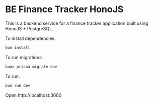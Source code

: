 # BE Finance Tracker HonoJS

This is a backend service for a finance tracker application built using HonoJS + PostgreSQL.

To install dependencies:

```sh
bun install
```

To run migrations:

```sh
bunx prisma migrate dev
```

To run:

```sh
bun run dev
```

Open http://localhost:3000

